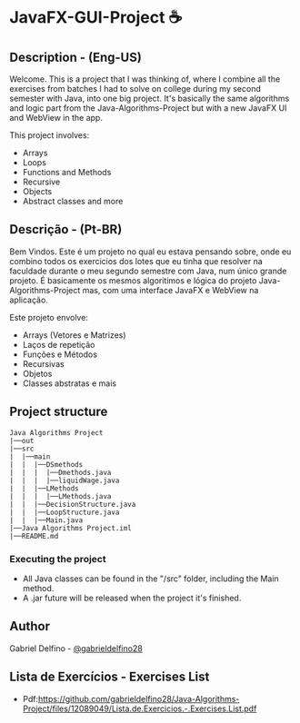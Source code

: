 # JavaFX-GUI-Project ☕

## Description - (Eng-US)
Welcome. 
This is a project that I was thinking of, where I combine all the exercises from batches I had to solve on college during
my second semester with Java, into one big project. It's basically the same algorithms and logic part from the Java-Algorithms-Project
but with a new JavaFX UI and WebView in the app.

This project involves:
* Arrays 
* Loops 
* Functions and Methods
* Recursive
* Objects
* Abstract classes and more

## Descrição - (Pt-BR)
Bem Vindos.
Este é um projeto no qual eu estava pensando sobre, onde eu combino todos os exercicios dos lotes que eu tinha que resolver na
faculdade durante o meu segundo semestre com Java, num único grande projeto. É basicamente os mesmos algoritimos e lógica do projeto
Java-Algorithms-Project mas, com uma interface JavaFX e WebView na aplicação.

Este projeto envolve: 
* Arrays (Vetores e Matrizes)
* Laços de repetição
* Funções e Métodos
* Recursivas 
* Objetos
* Classes abstratas e mais

## Project structure
````
Java Algorithms Project
|──out
|──src
|  |──main
|  |  |──DSmethods
|  |  |  |──Dmethods.java
|  |  |  |──liquidWage.java
|  |  |──LMethods
|  |  |  |──LMethods.java
|  |  |──DecisionStructure.java
|  |  |──LoopStructure.java
|  |  |──Main.java
|──Java Algorithms Project.iml
|──README.md
````
### Executing the project
* All Java classes can be found in the "/src" folder, including the Main method.
* A .jar future will be released when the project it's finished.
## Author
Gabriel Delfino - [@gabrieldelfino28](https://github.com/gabrieldelfino28)

## Lista de Exercícios - Exercises List
* Pdf:https://github.com/gabrieldelfino28/Java-Algorithms-Project/files/12089049/Lista.de.Exercicios.-.Exercises.List.pdf
